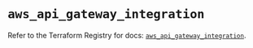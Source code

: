 # `aws_api_gateway_integration`

Refer to the Terraform Registry for docs: [`aws_api_gateway_integration`](https://registry.terraform.io/providers/hashicorp/aws/5.70.0/docs/resources/api_gateway_integration).
